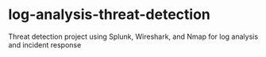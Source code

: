 # log-analysis-threat-detection
Threat detection project using Splunk, Wireshark, and Nmap for log analysis and incident response
